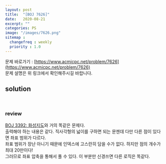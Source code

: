 ```yaml
---
layout: post
title:  "[BOJ 7626]"
date:   2020-08-21
excerpt: ""
categories: PS
image: "/images/7626.png"
sitemap :
  changefreq : weekly
  priority : 1.0
---
```


문제 바로가기 : [https://www.acmicpc.net/problem/7626](https://www.acmicpc.net/problem/7626)<br>
문제 설명은 위 링크에서 확인해주시길 바랍니다.
<br>
## solution
<script src="https://gist.github.com/yooniversal/4ae08562173db329ba9fb1905f746103.js"></script>
<br>

### review
[BOJ 3392: 화성지도](https://yooniversal.github.io/blog/post86/)와 거의 똑같은 문제다.<br>
출력해야 하는 내용은 같다. 직사각형의 넓이를 구하면 되는 문젠데 다만 다른 점이 있다면 좌표 범위가 다르다.<br>
좌표 범위가 장난 아니기 때문에 인덱스에 고스란히 담을 수가 없다. 하지만 점의 개수가 최대 20만이다!<br>
그러므로 좌표 압축을 통해서 풀 수 있다. 이 부분만 신경쓰면 다른 로직은 똑같다.

<script src="https://utteranc.es/client.js"
        repo="yooniversal/blog-comments"
        issue-term="pathname"
        theme="github-light"
        crossorigin="anonymous"
        async>
</script>
